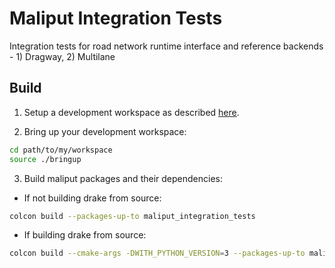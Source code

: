 # Maliput Integration Tests

Integration tests for road network runtime interface and reference backends - 1) Dragway, 2) Multilane

## Build

1. Setup a development workspace as described [here](https://github.com/ToyotaResearchInstitute/maliput-documentation/blob/main/docs/installation_quickstart.rst).

2. Bring up your development workspace:

```sh
cd path/to/my/workspace
source ./bringup
```

3. Build maliput packages and their dependencies:

  - If not building drake from source:

   ```sh
   colcon build --packages-up-to maliput_integration_tests
   ```

  - If building drake from source:

   ```sh
   colcon build --cmake-args -DWITH_PYTHON_VERSION=3 --packages-up-to maliput_integration_tests
   ```
